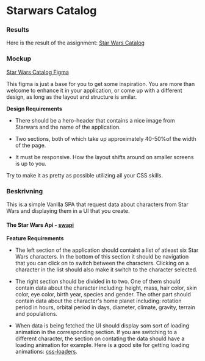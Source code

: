 # Starwars Catalog

### Results
Here is the result of the assignment: [Star Wars Catalog](https://sockulags.github.io/Starwars_Catalog/)

### Mockup

[Star Wars Catalog Figma](https://www.figma.com/file/dTlnXYIYHgOL7Ikp65ga5Y/Star-Wars-Catalog?node-id=0%3A1)

This figma is just a base for you to get some inspiration. You are more than welcome to enhance it in your application, or come up with a different design, as long as the layout and structure is smilar.

**Design Requirements**

- There should be a hero-header that contains a nice image from Starwars and the name of the application.

- Two sections, both of which take up approximately 40-50%of the width of the page.

- It must be responsive. How the layout shifts around on smaller screens is up to you.

Try to make it as pretty as possible utilizing all your CSS skills.

### Beskrivning

This is a simple Vanilla SPA that request data about characters from Star Wars and displaying them in a UI that you create.

#### The Star Wars Api - [swapi](https://swapi.dev)

**Feature Requirements**

- The left section of the application should containt a list of atleast six Star Wars characters. In the bottom of this section it should be navigation that you can click on to switch between the characters. Clicking on a character in the list should also make it switch to the character selected.

- The right section should be divided in to two. One of them should contain data about the character including: height, mass, hair color, skin color, eye color, birth year, species and gender. The other part should contain data about the character's home planet including: rotation period in hours, orbital period in days, diameter, climate, gravity, terrain and populations.

- When data is being fetched the UI should display som sort of loading animation in the corresponding section. If you are switching to a different character, the section on contating the data should have a loading animation for example. Here is a good site for getting loading animations: [css-loaders](https://css-loaders.com/).
